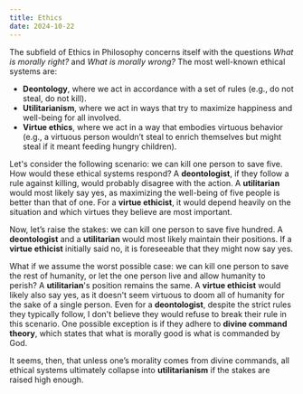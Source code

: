 ```yaml
---
title: Ethics
date: 2024-10-22
---
```



The subfield of Ethics in Philosophy concerns itself with the questions *What is morally right?* and *What is morally wrong?* The most well-known ethical systems are:

- **Deontology**, where we act in accordance with a set of rules (e.g., do not steal, do not kill).
- **Utilitarianism**, where we act in ways that try to maximize happiness and well-being for all involved.
- **Virtue ethics**, where we act in a way that embodies virtuous behavior (e.g., a virtuous person wouldn’t steal to enrich themselves but might steal if it meant feeding hungry children).

Let's consider the following scenario: we can kill one person to save five. How would these ethical systems respond?
A **deontologist**, if they follow a rule against killing, would probably disagree with the action. A **utilitarian** would most likely say yes, as maximizing the well-being of five people is better than that of one.  For a **virtue ethicist**, it would depend heavily on the situation and which virtues they believe are most important.

Now, let’s raise the stakes: we can kill one person to save five hundred. A **deontologist** and a **utilitarian** would most likely maintain their positions. If a **virtue ethicist** initially said no, it is foreseeable that they might now say yes.

What if we assume the worst possible case: we can kill one person to save the rest of humanity, or let the one person live and allow humanity to perish?
A **utilitarian**'s position remains the same. A **virtue ethicist** would likely also say yes, as it doesn't seem virtuous to doom all of humanity for the sake of a single person.
Even for a **deontologist**, despite the strict rules they typically follow, I don't believe they would refuse to break their rule in this scenario. One possible exception is if they adhere to **divine command theory**, which states that what is morally good is what is commanded by God.

It seems, then, that unless one’s morality comes from divine commands, all ethical systems ultimately collapse into **utilitarianism** if the stakes are raised high enough.


